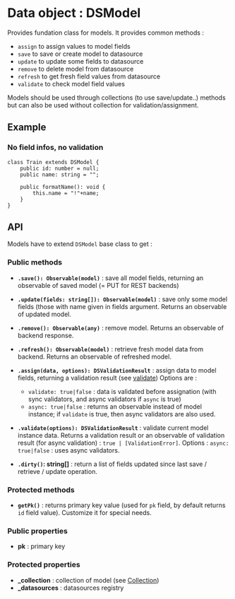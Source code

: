 # Data object : DSModel

Provides fundation class for models. It provides common methods : 

- `assign` to assign values to model fields
- `save` to save or create model to datasource
- `update` to update some fields to datasource
- `remove` to delete model from datasource
- `refresh` to get fresh field values from datasource
- `validate` to check model field values

Models should be used through collections (to use save/update..) methods
but can also be used without collection for validation/assignment.

## Example

### No field infos, no validation

```
class Train extends DSModel {
    public id: number = null;
    public name: string = "";
    
    public formatName(): void {
        this.name = "!"+name;
    }
}
```

## API

Models have to extend `DSModel` base class to get :

### Public methods

- **`.save(): Observable(model)`** : save all model fields, returning
  an observable of saved model (= PUT for REST backends)

- **`.update(fields: string[]): Observable(model)`** : save only some 
  model fields (those with name given in fields argument. Returns an
  observable of updated model.

- **`.remove(): Observable(any)`** : remove model. Returns an observable
  of backend response.

- **`.refresh(): Observable(model)`** : retrieve fresh model data from
  backend. Returns an observable of refreshed model.

- **`.assign(data, options): DSValidationResult`** : assign data
  to model fields, returning a validation result
  (see [validate](#validate)) 
  Options are :

    - `validate: true|false` : data is validated before assignation
      (with sync validators, and async validators if `async` is true)
    - `async: true|false` : returns an observable instead of model
       instance; if `validate` is true, then async validators are also
       used.
    
- <a name="validate"></a> **`.validate(options): DSValidationResult`** :
  validate current model instance data. Returns a validation result or
  an observable of validation result (for async validation) :
  `true | [ValidationError]`. Options : `async: true|false` : uses
  async validators.

- **`.dirty()`: string[]** : return a list of fields updated since last
  save / retrieve / update operation.

### Protected methods

- **`getPk()`** : returns primary key value (used for `pk` field, by
  default returns `id` field value). Customize it for special needs.

### Public properties 

- **pk** :  primary key

### Protected properties

- **\_collection** : collection of model
  (see [Collection](../collection/README.md))
- **\_datasources** : datasources registry


  







  



